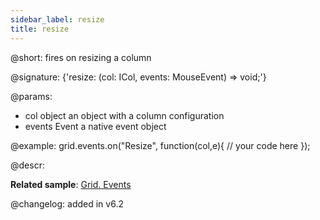 ```yaml
---
sidebar_label: resize
title: resize
---          
```


@short: fires on resizing a column

@signature: {'resize: (col: ICol, events: MouseEvent) => void;'}

@params:
- col		object		an object with a column configuration
- events	Event		a native event object

@example:
grid.events.on("Resize", function(col,e){
	// your code here
});

@descr:

**Related sample**: [Grid. Events](https://snippet.dhtmlx.com/9zeyp4ds)

@changelog:
added in v6.2